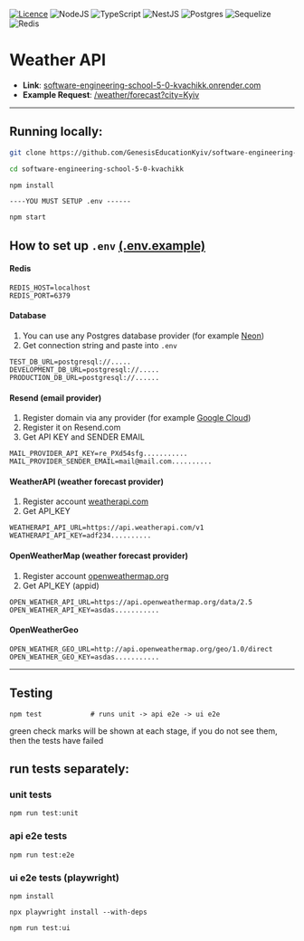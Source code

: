 [![Licence](https://img.shields.io/github/license/Ileriayo/markdown-badges?style=for-the-badge)](./LICENSE)
![NodeJS](https://img.shields.io/badge/node.js-6DA55F?style=for-the-badge&logo=node.js&logoColor=white)
![TypeScript](https://img.shields.io/badge/typescript-%23007ACC.svg?style=for-the-badge&logo=typescript&logoColor=white)
![NestJS](https://img.shields.io/badge/nestjs-%23E0234E.svg?style=for-the-badge&logo=nestjs&logoColor=white)
![Postgres](https://img.shields.io/badge/postgres-%23316192.svg?style=for-the-badge&logo=postgresql&logoColor=white)
![Sequelize](https://img.shields.io/badge/Sequelize-52B0E7?style=for-the-badge&logo=Sequelize&logoColor=white)
![Redis](https://img.shields.io/badge/redis-%23DD0031.svg?style=for-the-badge&logo=redis&logoColor=white)

# Weather API
- **Link**: [software-engineering-school-5-0-kvachikk.onrender.com](https://software-engineering-school-5-0-kvachikk.onrender.com)
- **Example Request**: [/weather/forecast?city=Kyiv](https://software-engineering-school-5-0-kvachikk.onrender.com/weather/forecast?city=Kyiv)

---

## Running locally:

```bash
git clone https://github.com/GenesisEducationKyiv/software-engineering-school-5-0-kvachikk
```

```bash
cd software-engineering-school-5-0-kvachikk
```

```bash
npm install
```

```
----YOU MUST SETUP .env ------
```

```bash
npm start
```

## How to set up ```.env``` [(.env.example)](https://github.com/GenesisEducationKyiv/software-engineering-school-5-0-kvachikk/blob/main/.env.example)
#### Redis
```dotenv
REDIS_HOST=localhost
REDIS_PORT=6379
```

#### Database
1. You can use any Postgres database provider (for example [Neon](https://neon.com/))
2. Get connection string and paste into ```.env```
```dotenv
TEST_DB_URL=postgresql://.....
DEVELOPMENT_DB_URL=postgresql://.....
PRODUCTION_DB_URL=postgresql://......
```

#### Resend (email provider)
1. Register domain via any provider (for example [Google Cloud](https://cloud.google.com/domains/docs/register-domain))
2. Register it on Resend.com
3. Get API KEY and SENDER EMAIL
```dotenv
MAIL_PROVIDER_API_KEY=re_PXd54sfg...........
MAIL_PROVIDER_SENDER_EMAIL=mail@mail.com..........
```

#### WeatherAPI (weather forecast provider)
1. Register account  [weatherapi.com](https://www.weatherapi.com/)
2. Get API_KEY
```dotenv
WEATHERAPI_API_URL=https://api.weatherapi.com/v1
WEATHERAPI_API_KEY=adf234..........
```

#### OpenWeatherMap (weather forecast provider)
1. Register account  [openweathermap.org](https://openweathermap.org/)
2. Get API_KEY (appid)

```dotenv
OPEN_WEATHER_API_URL=https://api.openweathermap.org/data/2.5
OPEN_WEATHER_API_KEY=asdas...........
```

#### OpenWeatherGeo
```dotenv
OPEN_WEATHER_GEO_URL=http://api.openweathermap.org/geo/1.0/direct
OPEN_WEATHER_GEO_KEY=asdas...........
```

---


## Testing
```
npm test            # runs unit -> api e2e -> ui e2e
```

green check marks will be shown at each stage, if you do not see them, then the tests have failed


## run tests separately:

### unit tests
```
npm run test:unit
```

### api e2e tests
```
npm run test:e2e
```

### ui e2e tests (playwright)
```
npm install
```
```
npx playwright install --with-deps
``` 
```
npm run test:ui
```